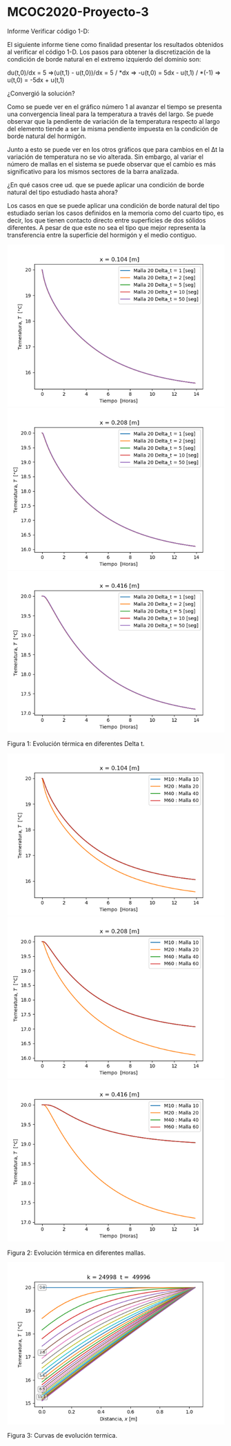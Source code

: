 # MCOC2020-Proyecto-3
Informe Verificar código 1-D:

El siguiente informe tiene como finalidad presentar los resultados obtenidos al verificar el código 1-D. 
Los pasos para obtener la discretización de la condición de borde natural en el extremo izquierdo del dominio son:

du(t,0)/dx = 5
=>(u(t,1) - u(t,0))/dx = 5  / *dx
=> -u(t,0) = 5dx - u(t,1)  / *(-1)
=> u(t,0) = -5dx + u(t,1)

¿Convergió la solución?

Como se puede ver en el gráfico número 1 al avanzar el tiempo se presenta una convergencia lineal para la temperatura a través del largo. Se puede observar que la pendiente de variación de la temperatura respecto al largo del elemento tiende a ser la misma pendiente impuesta en la condición de borde natural del hormigón.

Junto a esto se puede ver en los otros gráficos que para cambios en el Δt la variación de temperatura no se vio alterada. Sin embargo, al variar el número de mallas en el sistema se puede observar que el cambio es más significativo para los mismos sectores de la barra analizada.


¿En qué casos cree ud. que se puede aplicar una condición de borde natural del tipo estudiado hasta ahora?

Los casos en que se puede aplicar una condición de borde natural del tipo estudiado serían los casos definidos en la memoria como del cuarto tipo, es decir, los que tienen contacto directo entre superficies de dos sólidos diferentes. A pesar de que este no sea el tipo que mejor representa la transferencia entre la superficie del hormigón y el medio contiguo.

![deltat1](https://raw.githubusercontent.com/IgnacioInostroza/MCOC2020-Proyecto-3/main/x%3D0.104%20delta%20tiempo.png)
![deltat2](https://raw.githubusercontent.com/IgnacioInostroza/MCOC2020-Proyecto-3/main/x%3D0.208%20delta%20tiempo.png)
![deltat3](https://raw.githubusercontent.com/IgnacioInostroza/MCOC2020-Proyecto-3/main/x%3D0.416%20delta%20tiempo.png)

Figura 1: Evolución térmica en diferentes Delta t.

![deltamalla1](https://raw.githubusercontent.com/IgnacioInostroza/MCOC2020-Proyecto-3/main/x%3D0.104%20malla.png)
![deltamalla2](https://raw.githubusercontent.com/IgnacioInostroza/MCOC2020-Proyecto-3/main/x%3D0.208%20malla.png)
![deltamalla3](https://raw.githubusercontent.com/IgnacioInostroza/MCOC2020-Proyecto-3/main/x%3D0.416%20malla.png)

Figura 2: Evolución térmica en diferentes mallas.

![CET](https://raw.githubusercontent.com/IgnacioInostroza/MCOC2020-Proyecto-3/main/curvas%20de%20evoluci%C3%B3n%20t%C3%A9rmica.png)

Figura 3: Curvas de evolución termica.
